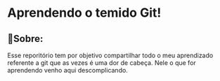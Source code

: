 # Aprendendo o temido Git!
## 📝Sobre:
Esse reporitório tem por objetivo compartilhar todo o meu aprendizado referente a git que as vezes é uma dor de cabeça. Nele o que for aprendendo venho aqui descomplicando.

